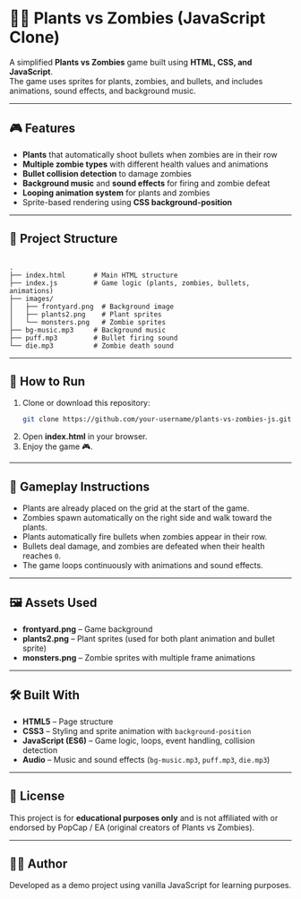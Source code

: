 # 🌱🧟 Plants vs Zombies (JavaScript Clone)

A simplified **Plants vs Zombies** game built using **HTML, CSS, and JavaScript**.  
The game uses sprites for plants, zombies, and bullets, and includes animations, sound effects, and background music.

---

## 🎮 Features
- **Plants** that automatically shoot bullets when zombies are in their row  
- **Multiple zombie types** with different health values and animations  
- **Bullet collision detection** to damage zombies  
- **Background music** and **sound effects** for firing and zombie defeat  
- **Looping animation system** for plants and zombies  
- Sprite-based rendering using **CSS background-position**  

---

## 📂 Project Structure
```

.
├── index.html       # Main HTML structure
├── index.js         # Game logic (plants, zombies, bullets, animations)
├── images/
│   ├── frontyard.png  # Background image
│   ├── plants2.png    # Plant sprites
│   └── monsters.png   # Zombie sprites
├── bg-music.mp3     # Background music
├── puff.mp3         # Bullet firing sound
└── die.mp3          # Zombie death sound

````

---

## 🚀 How to Run
1. Clone or download this repository:
   ```bash
   git clone https://github.com/your-username/plants-vs-zombies-js.git

2. Open **index.html** in your browser.
3. Enjoy the game 🎮.

---

## 🎯 Gameplay Instructions

* Plants are already placed on the grid at the start of the game.
* Zombies spawn automatically on the right side and walk toward the plants.
* Plants automatically fire bullets when zombies appear in their row.
* Bullets deal damage, and zombies are defeated when their health reaches `0`.
* The game loops continuously with animations and sound effects.

---

## 🖼️ Assets Used

* **frontyard.png** – Game background
* **plants2.png** – Plant sprites (used for both plant animation and bullet sprite)
* **monsters.png** – Zombie sprites with multiple frame animations

---

## 🛠️ Built With

* **HTML5** – Page structure
* **CSS3** – Styling and sprite animation with `background-position`
* **JavaScript (ES6)** – Game logic, loops, event handling, collision detection
* **Audio** – Music and sound effects (`bg-music.mp3`, `puff.mp3`, `die.mp3`)

---

## 📜 License

This project is for **educational purposes only** and is not affiliated with or endorsed by PopCap / EA (original creators of Plants vs Zombies).

---

## 👨‍💻 Author

Developed as a demo project using vanilla JavaScript for learning purposes.



